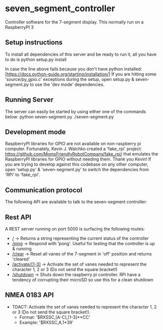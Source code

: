 # seven_segment_controller
Controller software for the 7-segment display. This normally run on a RaspberryPI 3

Setup instructions
------------------
To install all dependencies of this server and be ready to run it, all you have to do is
    python setup.py install

In case the line above fails because you don't have python installed: [https://docs.python-guide.org/starting/installation/]
If you are hitting some 'source/py_gpio.c' exceptions during the setup, open setup.py & seven-segment.py to use the 'dev mode' dependencies.

Running Server
------------------
The server can easily be started by using either one of the commands below:
    python seven-segment.py
    ./seven-segment.py

Development mode
------------------
RaspberryPI libraries for GPIO are not available on non-raspberry pi computer. Fortunately, Kevin J. Walchko created a 'fake_rpi' project: <https://github.com/MomsFriendlyRobotCompany/fake_rpi/> that emulates the RaspberryPI libraries for GPIO without needing them. Thank you Kevin! If you are trying to develop against this codebase on any other computer, open 'setup.py' & 'seven-segment.py' to switch the dependencies from 'RPi' to 'fake_rpi'.

Communication protocol
------------------
The following API are available to talk to the seven-segment controller:

## Rest API
A REST server running on port 5000 is surfacing the following routes: 
* [/](/) -> Returns a string representing the current status of the controller
* [/ping](/ping) -> Respond with 'pong'. Useful for testing that the controller is up & running
* [/clear](/clear)  -> Reset all vanes of the 7-segment in 'off' position and returns 'cleared'
* [/activate/[1-3]](/activate/1) -> Activate the set of vanes needed to represent the character 1, 2 or 3 (Do not send the square bracket!)
* [/shutdown](/shutdown) -> Shuts down the raspberry pi controller. RPi have a tendency of corrupting their microSD so use this for a clean shutdown

## NMEA 0183 API
* TDACT: Activate the set of vanes needed to represent the character 1, 2 or 3 (Do not send the square bracket!). 
  * Format: '$RXSSC,[A-C],[1-3]**CC'
  * Example: '$RXSSC,A,1*39'

  